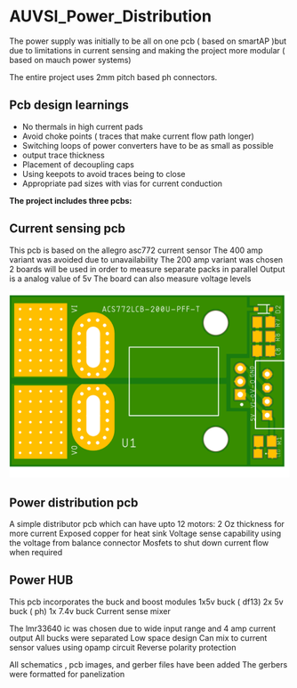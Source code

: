 # AUVSI_Power_Distribution

The power supply was initially to be all on one pcb ( based on smartAP )but due to limitations in current sensing and making the project more modular ( based on mauch power systems)

The entire project uses 2mm pitch based ph connectors.

## Pcb design learnings
- No thermals in high current pads
- Avoid choke points ( traces that make current flow path longer)
- Switching loops of power converters have to be as small as possible
- output trace thickness
- Placement of decoupling caps
- Using keepots to avoid traces being to close
- Appropriate pad sizes with vias for current conduction


**The project includes three pcbs:**

## Current sensing pcb  
This pcb is based on the allegro asc772 current sensor
The 400 amp variant was avoided due to unavailability
The 200 amp variant was chosen
2 boards will be used in order to measure separate packs in parallel
Output is a analog value of 5v
The board can also measure voltage levels

![Curent Sense PCB](Curent_Sense/top.png)

## Power distribution pcb

A simple distributor pcb which can have upto 12 motors:
2 Oz thickness for more current
Exposed copper for heat sink
Voltage sense capability using the voltage from balance connector
Mosfets to shut down current flow when required

## Power HUB

This pcb incorporates the buck and boost modules
1x5v buck ( df13)
2x 5v buck ( ph)
1x 7.4v buck
Current sense mixer

The lmr33640 ic was chosen due to wide input range and 4 amp current output
All bucks were separated
Low space design
Can mix to current sensor values using opamp circuit
Reverse polarity protection





All schematics , pcb images, and gerber files have been added
The gerbers were formatted for panelization
